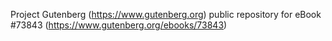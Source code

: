 Project Gutenberg (https://www.gutenberg.org) public repository for eBook #73843 (https://www.gutenberg.org/ebooks/73843)
